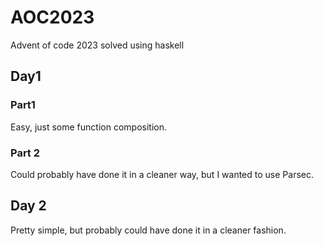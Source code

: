 # AOC2023

Advent of code 2023 solved using haskell

## Day1

### Part1

Easy, just some function composition.

### Part 2

Could probably have done it in a cleaner way, but I wanted to use Parsec.

## Day 2

Pretty simple, but probably could have done it in a cleaner fashion.
